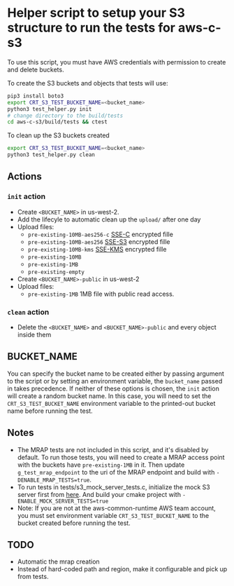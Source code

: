 # Helper script to setup your S3 structure to run the tests for aws-c-s3

To use this script, you must have AWS credentials with permission to create and delete buckets.

To create the S3 buckets and objects that tests will use:

``` sh
pip3 install boto3
export CRT_S3_TEST_BUCKET_NAME=<bucket_name>
python3 test_helper.py init
# change directory to the build/tests
cd aws-c-s3/build/tests && ctest
```

To clean up the S3 buckets created

``` sh
export CRT_S3_TEST_BUCKET_NAME=<bucket_name>
python3 test_helper.py clean
```

## Actions

### `init` action

- Create `<BUCKET_NAME>` in us-west-2.
- Add the lifecyle to automatic clean up the `upload/` after one day
- Upload files:
  - `pre-existing-10MB-aes256-c` [SSE-C](https://docs.aws.amazon.com/AmazonS3/latest/userguide/ServerSideEncryptionCustomerKeys.html#sse-c-highlights) encrypted fille
  - `pre-existing-10MB-aes256` [SSE-S3](https://docs.aws.amazon.com/AmazonS3/latest/userguide/specifying-s3-encryption.html) encrypted fille
  - `pre-existing-10MB-kms` [SSE-KMS](https://docs.aws.amazon.com/AmazonS3/latest/userguide/UsingKMSEncryption.html) encrypted fille
  - `pre-existing-10MB`
  - `pre-existing-1MB`
  - `pre-existing-empty`
- Create `<BUCKET_NAME>-public` in us-west-2
- Upload files:
  - `pre-existing-1MB` 1MB file with public read access.

### `clean` action

- Delete the `<BUCKET_NAME>` and `<BUCKET_NAME>-public` and every object inside them

## BUCKET_NAME

You can specify the bucket name to be created either by passing argument to the script or by setting an environment variable, the `bucket_name` passed in takes precedence. If neither of these options is chosen, the `init` action will create a random bucket name. In this case, you will need to set the `CRT_S3_TEST_BUCKET_NAME` environment variable to the printed-out bucket name before running the test.

## Notes

- The MRAP tests are not included in this script, and it's disabled by default. To run those tests, you will need to create a MRAP access point with the buckets have `pre-existing-1MB` in it. Then update `g_test_mrap_endpoint` to the uri of the MRAP endpoint and build with `-DENABLE_MRAP_TESTS=true`.
- To run tests in tests/s3_mock_server_tests.c, initialize the mock S3 server first from [here](./../mock_s3_server/). And build your cmake project with `-ENABLE_MOCK_SERVER_TESTS=true`
- Note: If you are not at the aws-common-runtime AWS team account, you must set environment variable `CRT_S3_TEST_BUCKET_NAME` to the bucket created before running the test.

## TODO

- Automatic the mrap creation
- Instead of hard-coded path and region, make it configurable and pick up from tests.
